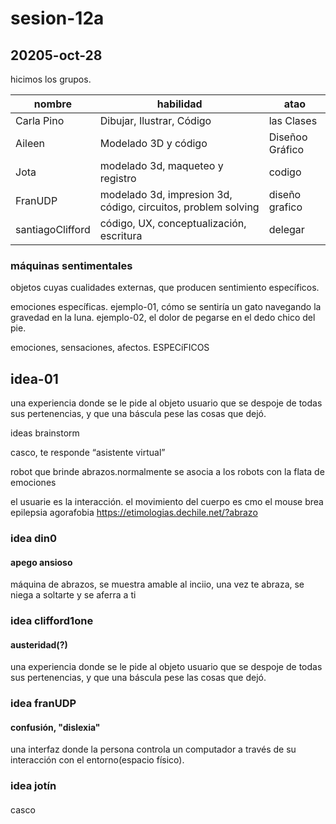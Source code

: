# sesion-12a

## 20205-oct-28

hicimos los grupos.

| nombre           | habilidad                                                     | atao            |
|------------------|---------------------------------------------------------------|-----------------|
| Carla Pino       | Dibujar, Ilustrar, Código                                     | las Clases      |
| Aileen           | Modelado 3D y código                                          | Diseñoo Gráfico |
| Jota             | modelado 3d, maqueteo y registro                              | codigo          |
| FranUDP          | modelado 3d, impresion 3d, código, circuitos, problem solving | diseño grafico  |
| santiagoClifford | código, UX, conceptualización, escritura                      | delegar         |


### máquinas sentimentales

objetos cuyas cualidades externas, que producen sentimiento específicos.

emociones específicas. ejemplo-01, cómo se sentiría un gato navegando la gravedad en la luna. ejemplo-02, el dolor de pegarse en el dedo chico del pie.

emociones, sensaciones, afectos. ESPECíFICOS

## idea-01

una experiencia donde se le pide al objeto usuario que se despoje de todas sus pertenencias, y que una báscula pese las cosas que dejó.

ideas brainstorm

casco, te responde “asistente virtual”

robot que brinde abrazos.normalmente se asocia a los robots con la flata de emociones

el usuarie es la interacción. el movimiento del cuerpo es cmo el mouse
brea
epilepsia
agorafobia
https://etimologias.dechile.net/?abrazo

### idea din0

#### apego ansioso

máquina de abrazos, se muestra amable al inciio, una vez te abraza, se niega a soltarte y se aferra a ti

### idea clifford1one

#### austeridad(?)

una experiencia donde se le pide al objeto usuario que se despoje de todas sus pertenencias, y que una báscula pese las cosas que dejó.

### idea franUDP

#### confusión, "dislexia"

una interfaz donde la persona controla un computador a través de su interacción con el entorno(espacio físico).

### idea jotín

#### 

casco